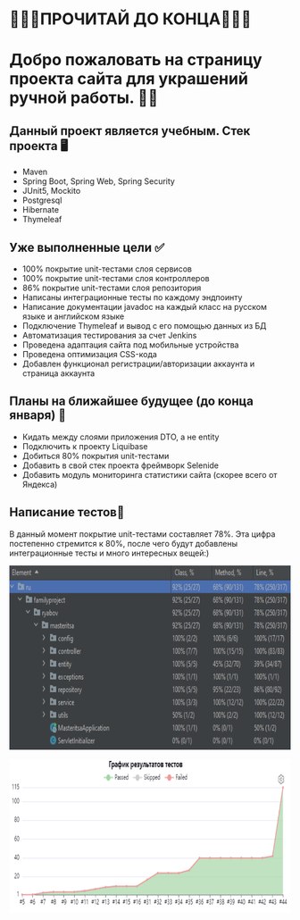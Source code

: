#           🔻🔻🔻ПРОЧИТАЙ ДО КОНЦА🔻🔻🔻
# Добро пожаловать на страницу проекта сайта для украшений ручной работы. 🙋‍♂️
## Данный проект является учебным. Стек проекта 🖥️
- Maven
- Spring Boot, Spring Web, Spring Security
- JUnit5, Mockito
- Postgresql
- Hibernate
- Thymeleaf

## Уже выполненные цели ✅
- 100% покрытие unit-тестами слоя сервисов
- 100% покрытие unit-тестами слоя контроллеров
- 86% покрытие unit-тестами слоя репозитория
- Написаны интеграционные тесты по каждому эндпоинту
- Написание документации javadoc на каждый класс на русском языке и английском языке
- Подключение Thymeleaf и вывод с его помощью данных из БД
- Автоматизация тестирования за счет Jenkins
- Проведена адаптация сайта под мобильные устройства
- Проведена оптимизация CSS-кода
- Добавлен функционал регистрации/авторизации аккаунта и страница аккаунта

## Планы на ближайшее будущее (до конца января) 📓

- Кидать между слоями приложения DTO, а не entity
- Подключить к проекту Liquibase
- Добиться 80% покрытия unit-тестами
- Добавить в свой стек проекта фреймворк Selenide
- Добавить модуль мониторинга статистики сайта (скорее всего от Яндекса)

## Написание тестов🔧
В данный момент покрытие unit-тестами составляет 78%. Эта цифра постепенно стремится к 80%, после чего будут добавлены интеграционные тесты и много интересных вещей:)
<p align="center">
  <img width="785" height="330" src="coverage_15.01.23.png" alt="">
</p>

<p align="center">
  <img width="785" height="275" src="bench_graph_15.01.23.png" alt="">
</p>